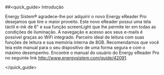 ##<quick_guide> Introdução

Energy Sistem® agradece-lhe por adquirir o novo Energy eReader Pro desejamos que tire o maior proveito.
Este novo eReader possui uma tela táctil e-ink de 6" e sua função screenLight que lhe permite ler em todas as condições de iluminação. A navegação e acesso aos seus e-mails é possível graças ao WiFi integrado. Parceiro ideal de leitura com suas funções de leitura e sua memória interna de 8GB. Recomendamos que você leia este manual para o seu dispositivo de uma forma segura e com o máximo desempenho. Encontre o manual do usuário do Energy eReader Pro no seguinte link
http://www.energysistem.com/guide/42091.

</quick_guide>
